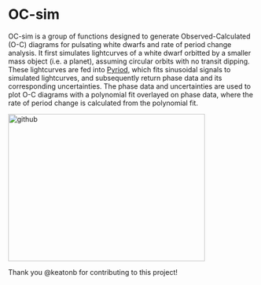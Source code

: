 # OC-sim
OC-sim is a group of functions designed to generate Observed-Calculated (O-C) diagrams for pulsating white dwarfs and rate of period change analysis. It first simulates lightcurves of a white dwarf orbitted by a smaller mass object (i.e. a planet), assuming circular orbits with no transit dipping. These lightcurves are fed into [Pyriod](https://github.com/keatonb/Pyriod/tree/master?tab=readme-ov-file), which fits sinusoidal signals to simulated lightcurves, and subsequently return phase data and its corresponding uncertainties. The phase data and uncertainties are used to plot O-C diagrams with a polynomial fit overlayed on phase data, where the rate of period change is calculated from the polynomial fit.





<img width="400" height="300" alt="github" src="https://github.com/user-attachments/assets/52c4013b-2a39-4152-81ed-8c880bfb99fa" />





Thank you @keatonb for contributing to this project!
